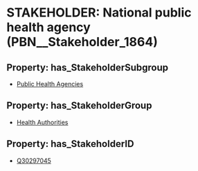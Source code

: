 # STAKEHOLDER: __National public health agency__ (PBN__Stakeholder_1864)

## Property: has_StakeholderSubgroup

* [Public Health Agencies](PBN__StakeholderSubgroup_43)

## Property: has_StakeholderGroup

* [Health Authorities](PBN__StakeholderGroup_4)

## Property: has_StakeholderID

* [Q30297045](Q30297045)


